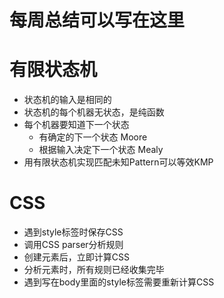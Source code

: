 # 每周总结可以写在这里

# 有限状态机

* 状态机的输入是相同的
* 状态机的每个机器无状态，是纯函数
* 每个机器要知道下一个状态
    * 有确定的下一个状态 Moore
    * 根据输入决定下一个状态 Mealy
* 用有限状态机实现匹配未知Pattern可以等效KMP

# CSS

* 遇到style标签时保存CSS
* 调用CSS parser分析规则
* 创建元素后，立即计算CSS
* 分析元素时，所有规则已经收集完毕
* 遇到写在body里面的style标签需要重新计算CSS
